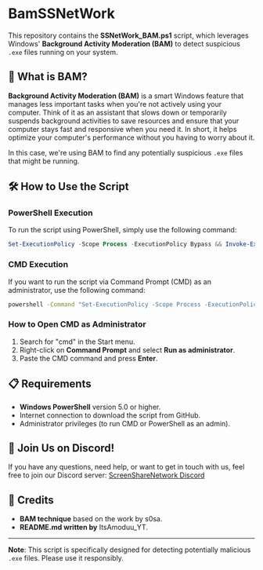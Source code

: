 # BamSSNetWork

This repository contains the **SSNetWork_BAM.ps1** script, which leverages Windows' **Background Activity Moderation (BAM)** to detect suspicious `.exe` files running on your system.

## 🚀 What is BAM?

**Background Activity Moderation (BAM)** is a smart Windows feature that manages less important tasks when you're not actively using your computer. Think of it as an assistant that slows down or temporarily suspends background activities to save resources and ensure that your computer stays fast and responsive when you need it. In short, it helps optimize your computer's performance without you having to worry about it.

In this case, we're using BAM to find any potentially suspicious `.exe` files that might be running.

## 🛠️ How to Use the Script

### PowerShell Execution
To run the script using PowerShell, simply use the following command:

```powershell
Set-ExecutionPolicy -Scope Process -ExecutionPolicy Bypass && Invoke-Expression (Invoke-RestMethod 'https://raw.githubusercontent.com/ItsAmoduu/BamSSNetWork/main/SSNetWork_BAM.ps1')
```

### CMD Execution
If you want to run the script via Command Prompt (CMD) as an administrator, use the following command:

```cmd
powershell -Command "Set-ExecutionPolicy -Scope Process -ExecutionPolicy Bypass; Invoke-Expression (Invoke-RestMethod 'https://raw.githubusercontent.com/ItsAmoduu/BamSSNetWork/main/SSNetWork_BAM.ps1')"
```

### How to Open CMD as Administrator
1. Search for "cmd" in the Start menu.
2. Right-click on **Command Prompt** and select **Run as administrator**.
3. Paste the CMD command and press **Enter**.

## 📋 Requirements
- **Windows PowerShell** version 5.0 or higher.
- Internet connection to download the script from GitHub.
- Administrator privileges (to run CMD or PowerShell as an admin).

## 🔗 Join Us on Discord!
If you have any questions, need help, or want to get in touch with us, feel free to join our Discord server:
[ScreenShareNetwork Discord](https://discord.gg/screensharenetwork)

## 📝 Credits
- **BAM technique** based on the work by s0sa.
- **README.md written by** ItsAmoduu_YT.

---

**Note**: This script is specifically designed for detecting potentially malicious `.exe` files. Please use it responsibly.
```
